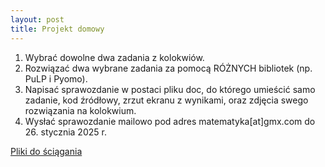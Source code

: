 ```yaml
---
layout: post
title: Projekt domowy
---
```


1. Wybrać dowolne dwa zadania z kolokwiów.
2. Rozwiązać dwa wybrane zadania za pomocą RÓŻNYCH bibliotek (np. PuLP i Pyomo).
3. Napisać sprawozdanie w postaci pliku doc, do którego umieścić samo zadanie, kod źródłowy, zrzut ekranu z wynikami, oraz zdjęcia swego rozwiązania na kolokwium.
4. Wysłać sprawozdanie mailowo pod adres matematyka\[at\]gmx.com do 26. stycznia 2025 r.


[Pliki do ściągania](https://www.dropbox.com/scl/fo/ti2c1572l85r04hy2k219/AAWxRiSMVdayPBfnX_bMa9g?rlkey=lcriwsej9fznszxl90xf2e272&dl=0)


